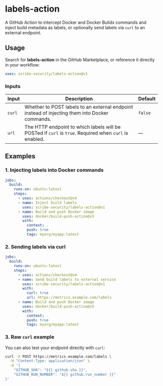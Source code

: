 # labels-action

A GitHub Action to intercept Docker and Docker Buildx commands and inject build metadata as labels, or optionally send labels via `curl` to an external endpoint.

## Usage

Search for **labels-action** in the GitHub Marketplace, or reference it directly in your workflow:

```yaml
uses: scribe-security/labels-action@v1
```

### Inputs

| Input  | Description                                                                                            | Default |
| ------ | ------------------------------------------------------------------------------------------------------ | ------- |
| `curl` | Whether to POST labels to an external endpoint instead of injecting them into Docker commands.         | `false` |
| `url`  | The HTTP endpoint to which labels will be POSTed if `curl` is `true`. Required when `curl` is enabled. | —       |

## Examples

### 1. Injecting labels into Docker commands

```yaml
jobs:
  build:
    runs-on: ubuntu-latest
    steps:
      - uses: actions/checkout@v4
      - name: Inject build labels
        uses: scribe-security/labels-action@v1
      - name: Build and push Docker image
        uses: docker/build-push-action@v5
        with:
          context: .
          push: true
          tags: myorg/myapp:latest
```

### 2. Sending labels via curl

```yaml
jobs:
  build:
    runs-on: ubuntu-latest
    steps:
      - uses: actions/checkout@v4
      - name: Send build labels to external service
        uses: scribe-security/labels-action@v1
        with:
          curl: true
          url: https://metrics.example.com/labels
      - name: Build and push Docker image
        uses: docker/build-push-action@v5
        with:
          context: .
          push: true
          tags: myorg/myapp:latest
```

### 3. Raw `curl` example

You can also test your endpoint directly with `curl`:

```bash
curl -X POST https://metrics.example.com/labels \
  -H "Content-Type: application/json" \
  -d '{
    "GITHUB_SHA": "${{ github.sha }}",
    "GITHUB_RUN_NUMBER": "${{ github.run_number }}"
}'
```
